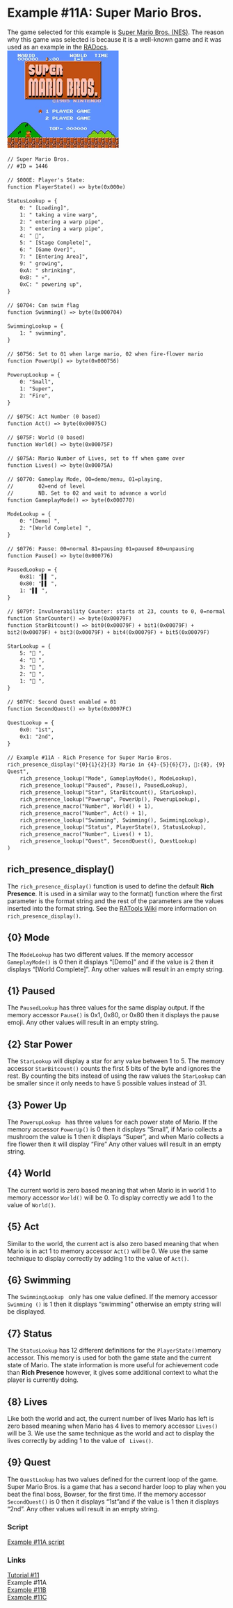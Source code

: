 # Example #11A: Super Mario Bros.
The game selected for this example is [Super Mario Bros. (NES)](https://retroachievements.org/game/1446).  The reason why this game was selected is  because it is a well-known game and it was used as an example in the [RADocs](https://docs.retroachievements.org/Rich-Presence/).<br>
![Super Mario Bros. Title Screen](SMB_Title.png)<br>
 
```
// Super Mario Bros.
// #ID = 1446

// $000E: Player's State:
function PlayerState() => byte(0x000e)

StatusLookup = {
    0: " [Loading]",
    1: " taking a vine warp",
    2: " entering a warp pipe",
    3: " entering a warp pipe",
    4: " 🚩",
    5: " [Stage Complete]",
    6: " [Game Over]",
    7: " [Entering Area]",
    9: " growing",
    0xA: " shrinking",
    0xB: " 💀",
    0xC: " powering up",
}

// $0704: Can swim flag
function Swimming() => byte(0x000704)

SwimmingLookup = {
    1: " swimming",
}

// $0756: Set to 01 when large mario, 02 when fire-flower mario
function PowerUp() => byte(0x000756)

PowerupLookup = {
    0: "Small",
    1: "Super",
    2: "Fire",
}

// $075C: Act Number (0 based)
function Act() => byte(0x00075C)

// $075F: World (0 based)
function World() => byte(0x00075F)

// $075A: Mario Number of Lives, set to ff when game over
function Lives() => byte(0x00075A)

// $0770: Gameplay Mode, 00=demo/menu, 01=playing,
//        02=end of level
//        NB. Set to 02 and wait to advance a world
function GameplayMode() => byte(0x000770)

ModeLookup = {
    0: "[Demo] ",
    2: "[World Complete] ",
}

// $0776: Pause: 00=normal 81=pausing 01=paused 80=unpausing
function Pause() => byte(0x000776)

PausedLookup = {
    0x81: "▌▌ ",
    0x80: "▌▌ ",
    1: "▌▌ ",
}

// $079f: Invulnerability Counter: starts at 23, counts to 0, 0=normal
function StarCounter() => byte(0x00079F)
function StarBitcount() => bit0(0x00079F) + bit1(0x00079F) + bit2(0x00079F) + bit3(0x00079F) + bit4(0x00079F) + bit5(0x00079F)

StarLookup = {
    5: "🌟 ",
    4: "🌟 ",
    3: "🌟 ",
    2: "🌟 ",
    1: "🌟 ",
}

// $07FC: Second Quest enabled = 01
function SecondQuest() => byte(0x0007FC)

QuestLookup = {
    0x0: "1st",
    0x1: "2nd",
}

// Example #11A - Rich Presence for Super Mario Bros.
rich_presence_display("{0}{1}{2}{3} Mario in {4}-{5}{6}{7}, 🚶:{8}, {9} Quest",
    rich_presence_lookup("Mode", GameplayMode(), ModeLookup),
    rich_presence_lookup("Paused", Pause(), PausedLookup),
    rich_presence_lookup("Star", StarBitcount(), StarLookup),
    rich_presence_lookup("Powerup", PowerUp(), PowerupLookup),
    rich_presence_macro("Number", World() + 1),
    rich_presence_macro("Number", Act() + 1),
    rich_presence_lookup("Swimming", Swimming(), SwimmingLookup),
    rich_presence_lookup("Status", PlayerState(), StatusLookup),
    rich_presence_macro("Number", Lives() + 1),
    rich_presence_lookup("Quest", SecondQuest(), QuestLookup)
)
```
## rich_presence_display()
The ```rich_presence_display()``` function is used to define the default **Rich Presence**. It is used in a similar way to the format() function where the first parameter is the format string and the rest of the parameters are the values inserted into the format string. See the [RATools Wiki](https://github.com/Jamiras/RATools/wiki/Rich-Presence-Functions#rich_presence_displayformat_string-parameters) more information on ```rich_presence_display()```.

## {0} Mode
The ```ModeLookup``` has two different values.  If the memory accessor ```GameplayMode()``` is 0 then it displays “[Demo]” and if the value is 2 then it displays “[World Complete]”.  Any other values will result in an empty string.

## {1} Paused
The ```PausedLookup``` has three values for the same display output. If the memory accessor ```Pause()``` is 0x1, 0x80, or 0x80 then it displays the pause emoji. Any other values will result in an empty string.
## {2} Star Power
The ```StarLookup``` will display a star for any value between 1 to 5. The memory accessor ```StarBitcount()``` counts the first 5 bits of the byte and ignores the rest.  By counting the bits instead of using the raw values the ```StarLookup``` can be smaller since it only needs to have 5 possible values instead of 31.
## {3} Power Up
The ```PowerupLookup ``` has three values for each power state of  Mario. If the memory accessor ```PowerUp()``` is 0 then it displays “Small”, if Mario collects a mushroom the value is 1 then it displays “Super”, and when Mario collects a fire flower then it will display “Fire”   Any other values will result in an empty string.
## {4} World
The current world is zero based meaning that when Mario is in world 1 to memory accessor ```World()``` will be 0.  To display correctly we add 1 to the value of ```World()```.
## {5} Act 
Similar to the world, the current act is also zero based meaning that when Mario is in act 1 to memory accessor ```Act()``` will be 0.  We use the same technique to display correctly by adding 1 to the value of ```Act()```.
## {6} Swimming
The ```SwimmingLookup ``` only has one value defined.  If the memory accessor ```Swimming ()``` is 1 then it displays “swimming” otherwise an empty string will be displayed.
## {7} Status
The ```StatusLookup``` has 12 different definitions for the ```PlayerState()```memory accessor.  This memory is used for both the game state and the current state of Mario.  The state information is more useful for achievement code than **Rich Presence** however, it gives some additional context to what the player is currently doing.
## {8} Lives 
Like both the world and act, the current number of lives Mario has left is zero based meaning when Mario has 4 lives to memory accessor ```Lives()``` will be 3.  We use the same technique as the world and act to display the lives correctly by adding 1 to the value of ``` Lives()```.
## {9} Quest
The ```QuestLookup``` has two values defined for the current loop of the game. Super Mario Bros. is a game that has a second harder loop to play when you beat the final boss, Bowser, for the first time. If the memory accessor ```SecondQuest()``` is 0 then it displays “1st”and if the value is 1 then it displays “2nd”.  Any other values will result in an empty string.<br>
### Script
[Example #11A script](Example_11A.rascript) <br>
### Links
[Tutorial #11](readme.md) <br>
Example #11A<br>
[Example #11B](Example_11B.md) <br>
[Example #11C](Example_11C.md) <br>